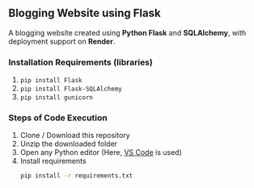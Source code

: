 ## Blogging Website using Flask  

A blogging website created using **Python Flask** and **SQLAlchemy**, with deployment support on **Render**.  

### Installation Requirements (libraries)  

1. ```pip install Flask```  
2. ```pip install Flask-SQLAlchemy```  
3. ```pip install gunicorn```  


### Steps of Code Execution  

1. Clone / Download this repository  
2. Unzip the downloaded folder  
3. Open any Python editor (Here, [VS Code](https://code.visualstudio.com/) is used)  
4. Install requirements  
   ```bash
   pip install -r requirements.txt


